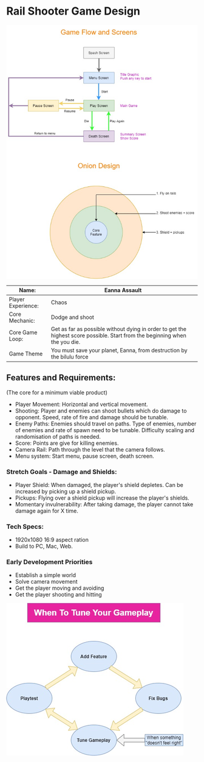 # Rail Shooter Game Design

![Unity](/images/rail-shooter.jpg)

| Name:  | Eanna Assault |
| ------ | ------ |
| Player Experience: | Chaos |
| Core Mechanic: | Dodge and shoot |
| Core Game Loop: | Get as far as possible without dying in order to get the highest score possible. Start from the beginning when the you die. |
| Game Theme | You must save your planet, Eanna, from destruction by the bilulu force |


## Features and Requirements: 
(The core for a minimum viable product)
- Player Movement: Horizontal and vertical movement.
- Shooting: Player and enemies can shoot bullets which do damage to opponent. Speed, rate of fire and damage should be tunable.
- Enemy Paths: Enemies should travel on paths. Type of enemies, number of enemies and rate of spawn need to be tunable. Difficulty scaling and randomisation of paths is needed.
- Score: Points are give for killing enemies.
- Camera Rail: Path through the level that the camera follows.
- Menu system: Start menu, pause screen, death screen.

### Stretch Goals - Damage and Shields:
- Player Shield: When damaged, the player's shield depletes. Can be increased by picking up a shield pickup.
- Pickups: Flying over a shield pickup will increase the player's shields.
- Momentary invulnerability: After taking damage, the player cannot take damage again for X time.

### Tech Specs:
- 1920x1080 16:9 aspect ration
- Build to PC, Mac, Web.


### Early Development Priorities
- Establish a simple world
- Solve camera movement
- Get the player moving and avoiding
- Get the player shooting and hitting

![Unity](/images/GameplayTune.jpg)